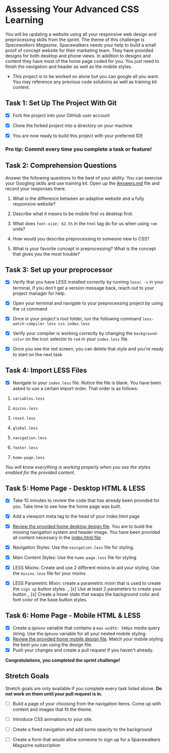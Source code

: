 # Assessing Your Advanced CSS Learning

You will be updating a website using all your responsive web design and preprocessing skills from the sprint. The theme of this challenge is _Spacewalkers Magazine_. Spacewalkers needs your help to build a small proof of concept website for their marketing team. They have provided designs for both desktop and phone views. In addition to designs and content they have most of the home page coded for you. You just need to finish the navigation and header as well as the mobile styles.

-   This project is to be worked on alone but you can google all you want. You may reference any previous code solutions as well as training kit content.

## Task 1: Set Up The Project With Git

-   [x] Fork the project into your GitHub user account

-   [x] Clone the forked project into a directory on your machine

-   [x] You are now ready to build this project with your preferred IDE

### Pro tip: Commit every time you complete a task or feature!

## Task 2: Comprehension Questions

Answer the following questions to the best of your ability. You can exercise your Googling skills and use training kit. Open up the [Answers.md](Answers.md) file and record your responses there.

1. What is the difference between an adaptive website and a fully responsive website?

2. Describe what it means to be mobile first vs desktop first.

3. What does `font-size: 62.5%` in the `html` tag do for us when using `rem` units?

4. How would you describe preprocessing to someone new to CSS?

5. What is your favorite concept in preprocessing? What is the concept that gives you the most trouble?

## Task 3: Set up your preprocessor

-   [x] Verify that you have LESS installed correctly by running `lessc -v` in your terminal, if you don't get a version message back, reach out to your project manager for help.

-   [x] Open your terminal and navigate to your preprocessing project by using the `cd` command

-   [x] Once in your project's root folder, run the following command `less-watch-compiler less css index.less`

-   [x] Verify your compiler is working correctly by changing the `background-color` on the `html` selector to `red` in your `index.less` file.

-   [x] Once you see the red screen, you can delete that style and you're ready to start on the next task

## Task 4: Import LESS Files

-   [x] Navigate to your `index.less` file. Notice the file is blank. You have been asked to use a certain import order. That order is as follows:

1.  `variables.less`

2.  `mixins.less`

3.  `reset.less`

4.  `global.less`

5.  `navigation.less`

6.  `footer.less`

7.  `home-page.less`

_You will know everything is working properly when you see the styles enabled for the provided content._

## Task 5: Home Page - Desktop HTML & LESS

-   [x] Take 10 minutes to review the code that has already been provided for you. Take time to see how the home page was built.

-   [x] Add a viewport meta tag to the head of your index.html page

-   [x] [Review the provided home desktop design file](design-files/home-desktop.png). You are to build the missing navigation system and header image. You have been provided all content necessary in the [index.html file](index.html)

-   [x] Navigation Styles: Use the `navigation.less` file for styling.

-   [x] Main Content Styles: Use the `home-page.less` file for styling

-   [x] LESS Mixins: Create and use 2 different mixins to aid your styling. Use the `mixins.less` file for your mixins

-   [x] LESS Parametric Mixin: create a parametric mixin that is used to create the `sign up` button styles.
        _ [x] Use at least 2 parameters to create your button
        _ [x] Create a hover state that swaps the background color and font color of the base button styles.

## Task 6: Home Page - Mobile HTML & LESS

-   [x] Create a `@phone` variable that contains a `max-width: 500px` media query string. Use the `@phone` variable for all your nested mobile styling.
-   [x] [Review the provided home mobile design file](design-files/home-mobile.png). Match your mobile styling the best you can using the design file.
-   [x] Push your changes and create a pull request if you haven't already.

**Congratulations, you completed the sprint challenge!**

## Stretch Goals

Stretch goals are only available if you complete every task listed above. **Do not work on them until your pull request is in.**

-   [ ] Build a page of your choosing from the navigation items. Come up with content and images that fit the theme.

-   [ ] Introduce CSS animations to your site.

-   [ ] Create a fixed navigation and add some opacity to the background

-   [ ] Create a form that would allow someone to sign up for a Spacewalkers Magazine subscription
